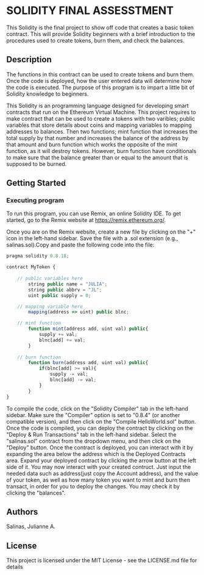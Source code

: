 # SOLIDITY FINAL ASSESSTMENT

This Solidity is the final project to show off code that creates a basic token contract. This will provide Solidity beginners with a brief introduction to the procedures used to create tokens, burn them, and check the balances. 

## Description

The functions in this contract can be used to create tokens and burn them. Once the code is deployed, how the user entered data will determine how the code is executed. The purpose of this program is to impart a little bit of Solidity knowledge to beginners.  

This Solidity is an programming language designed for developing smart contracts that run on the Ethereum Virtual Machine. This project requires to make contract that can be used to create a tokens with two varibles; public variables that store details about coins and mapping variables to mapping addresses to balances. Then two functions; mint function that increases the total supply by that number and increases the balance of the address by that amount and burn function which works the opposite of the mint function, as it will destroy tokens. However, burn function have conditionals to make sure that the balance greater than or equal to the amount that is supposed to be burned.  
## Getting Started

### Executing program

To run this program, you can use Remix, an online Solidity IDE. To get started, go to the Remix website at https://remix.ethereum.org/.

Once you are on the Remix website, create a new file by clicking on the "+" icon in the left-hand sidebar. Save the file with a .sol extension (e.g., salinas.sol).Copy and paste the following code into the file:

```javascript
pragma solidity 0.8.18;

contract MyToken {
    
    // public variables here
        string public name = "JULIA";
        string public abbrv = "JL";
        uint public supply = 0;

    // mapping variable here
        mapping(address => uint) public blnc;

    // mint function
        function mint(address add, uint val) public{
            supply += val;
            blnc[add] += val;
        }
        
    // burn function
        function burn(address add, uint val) public{
            if(blnc[add] >= val){
                supply -= val;
                blnc[add] -= val;
            }
        }
}

```

To compile the code, click on the "Solidity Compiler" tab in the left-hand sidebar. Make sure the "Compiler" option is set to "0.8.4" (or another compatible version), and then click on the "Compile HelloWorld.sol" button. Once the code is compiled, you can deploy the contract by clicking on the "Deploy & Run Transactions" tab in the left-hand sidebar. Select the "salinas.sol" contract from the dropdown menu, and then click on the "Deploy" button. Once the contract is deployed, you can interact with it by expanding the area below the address which is the Deployed Contracts area. Expand your deployed contract by clicking the arrow button at the left side of it. You may now interact with your created contruct. Just input the needed data such as address(just copy the Account address), and the value of your token, as well as how many token you want to mint and burn then transact, in order for you to deploy the changes. You may check it by clicking the "balances". 

 
## Authors

Salinas, Julianne A.


## License

This project is licensed under the MIT License - see the LICENSE.md file for details
